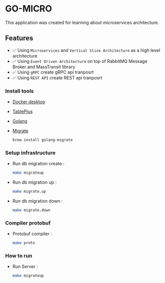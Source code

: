 # GO-MICRO

This application was created for learning about microservices architecture.

## Features

- ✅ Using `Microservices` and `Vertical Slice Architecture` as a high level architecture
- ✅ Using `Event Driven Architecture` on top of RabbitMQ Message Broker and MassTransit library
- ✅ Using `gRPC` create gRPC api tranposrt
- ✅ Using `REST API` create REST api tranposrt

### Install tools

- [Docker desktop](https://www.docker.com/products/docker-desktop)
- [TablePlus](https://tableplus.com/)
- [Golang](https://golang.org/)
- [Migrate](https://github.com/golang-migrate/migrate/tree/master/cmd/migrate)

  ```bash
  brew install golang-migrate
  ```

### Setup infrastructure

- Run db migration create :

  ```bash
  make migrateup
  ```

- Run db migration up :

  ```bash
  make migrate.up
  ```

- Run db migration down :

  ```bash
  make migrate.down
  ```

### Compiler protobuf

- Protobuf compiler :

  ```bash
  make proto
  ```

### How to run

- Run Server :

  ```bash
  make migrateup
  ```
